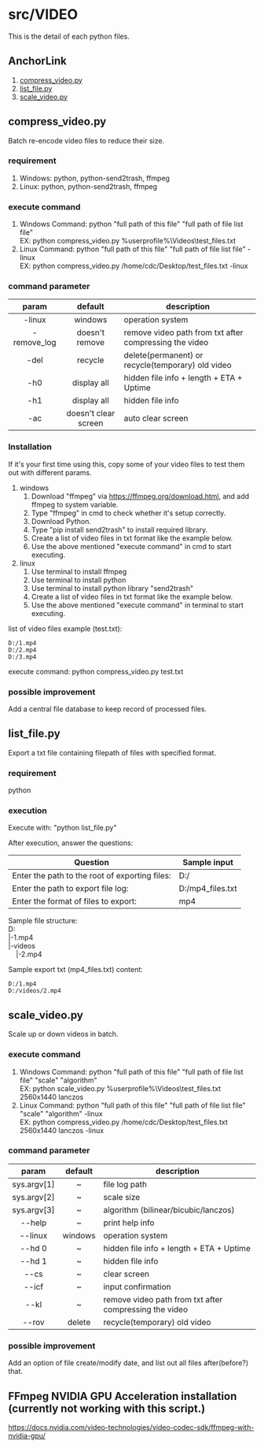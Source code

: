# src/VIDEO

This is the detail of each python files.

## AnchorLink

1. [compress_video.py](#1)
2. [list_file.py](#2)
3. [scale_video.py](#3)

## <a name="1"></a>compress_video.py

Batch re-encode video files to reduce their size.

### requirement

1. Windows: python, python-send2trash, ffmpeg
2. Linux: python, python-send2trash, ffmpeg

### execute command

1. Windows Command: python "full path of this file" "full path of file list file"<br>
EX: python compress_video.py %userprofile%\Videos\test_files.txt
2. Linux Command: python "full path of this file" "full path of file list file" -linux<br>
EX: python compress_video.py /home/cdc/Desktop/test_files.txt -linux

### command parameter

|    param    |       default        | description                                            |
| :---------: | :------------------: | ------------------------------------------------------ |
|   -linux    |       windows        | operation system                                       |
| -remove_log |    doesn't remove    | remove video path from txt after compressing the video |
|    -del     |       recycle        | delete(permanent) or recycle(temporary) old video      |
|     -h0     |     display all      | hidden file info + length + ETA + Uptime               |
|     -h1     |     display all      | hidden file info                                       |
|     -ac     | doesn't clear screen | auto clear screen                                      |

### Installation

If it's your first time using this, copy some of your video files to test them out with different params.

1. windows
    1. Download "ffmpeg" via <https://ffmpeg.org/download.html>, and add ffmpeg to system variable.
    2. Type "ffmpeg" in cmd to check whether it's setup correctly.
    3. Download Python.
    4. Type "pip install send2trash" to install required library.
    5. Create a list of video files in txt format like the example below.
    6. Use the above mentioned "execute command" in cmd to start executing.
2. linux
    1. Use terminal to install ffmpeg
    2. Use terminal to install python
    3. Use terminal to install python library "send2trash"
    4. Create a list of video files in txt format like the example below.
    5. Use the above mentioned "execute command" in terminal to start executing.

list of video files example (test.txt):

```
D:/1.mp4
D:/2.mp4
D:/3.mp4
```

execute command: python compress_video.py test.txt

### possible improvement

Add a central file database to keep record of processed files.

## <a name="2"></a>list_file.py

Export a txt file containing filepath of files with specified format.

### requirement

python

### execution

Execute with: "python list_file.py"

After execution, answer the questions:

| Question                                       | Sample input     |
| ---------------------------------------------- | ---------------- |
| Enter the path to the root of exporting files: | D:/              |
| Enter the path to export file log:             | D:/mp4_files.txt |
| Enter the format of files to export:           | mp4              |

Sample file structure:<br>
D:<br>
|-1.mp4<br>
|-videos<br>
&nbsp;&nbsp;&nbsp;&nbsp;|-2.mp4<br>

Sample export txt (mp4_files.txt) content:

```
D:/1.mp4
D:/videos/2.mp4
```

## <a name="3"></a>scale_video.py

Scale up or down videos in batch.

### execute command

1. Windows Command: python "full path of this file" "full path of file list file" "scale" "algorithm"<br>
EX: python scale_video.py %userprofile%\Videos\test_files.txt 2560x1440 lanczos
1. Linux Command: python "full path of this file" "full path of file list file" "scale" "algorithm" -linux<br>
EX: python compress_video.py /home/cdc/Desktop/test_files.txt 2560x1440 lanczos -linux

### command parameter

|    param    | default | description                                            |
| :---------: | :-----: | ------------------------------------------------------ |
| sys.argv[1] |    ~    | file log path                                          |
| sys.argv[2] |    ~    | scale size                                             |
| sys.argv[3] |    ~    | algorithm (bilinear/bicubic/lanczos)                   |
|   --help    |    ~    | print help info                                        |
|   --linux   | windows | operation system                                       |
|   --hd 0    |    ~    | hidden file info + length + ETA + Uptime               |
|   --hd 1    |    ~    | hidden file info                                       |
|    --cs     |    ~    | clear screen                                           |
|    --icf    |    ~    | input confirmation                                     |
|    --kl     |    ~    | remove video path from txt after compressing the video |
|    --rov    | delete  | recycle(temporary) old video                           |


### possible improvement

Add an option of file create/modify date, and list out all files after(before?) that.

## FFmpeg NVIDIA GPU Acceleration installation (currently not working with this script.)

<https://docs.nvidia.com/video-technologies/video-codec-sdk/ffmpeg-with-nvidia-gpu/>
